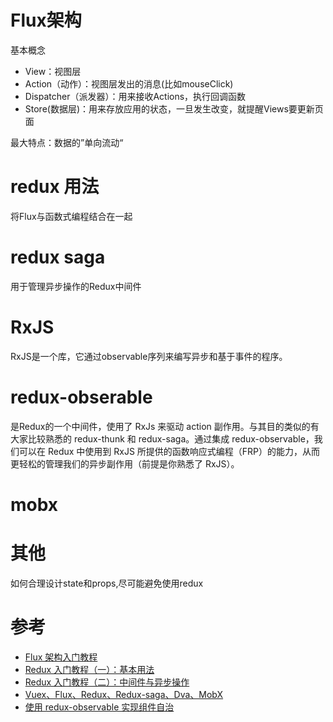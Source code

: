 # Flux架构
基本概念
- View：视图层
- Action（动作）：视图层发出的消息(比如mouseClick)
- Dispatcher（派发器）：用来接收Actions，执行回调函数
- Store(数据层)：用来存放应用的状态，一旦发生改变，就提醒Views要更新页面

最大特点：数据的”单向流动“

# redux 用法
将Flux与函数式编程结合在一起
# redux saga
用于管理异步操作的Redux中间件

# RxJS

RxJS是一个库，它通过observable序列来编写异步和基于事件的程序。

# redux-obserable
是Redux的一个中间件，使用了 RxJs 来驱动 action 副作用。与其目的类似的有大家比较熟悉的 redux-thunk 和 redux-saga。通过集成 redux-observable，我们可以在 Redux 中使用到 RxJS 所提供的函数响应式编程（FRP）的能力，从而更轻松的管理我们的异步副作用（前提是你熟悉了 RxJS）。
# mobx

# 其他

如何合理设计state和props,尽可能避免使用redux

# 参考
- [Flux 架构入门教程](http://www.ruanyifeng.com/blog/2016/01/flux.html)
- [Redux 入门教程（一）：基本用法](http://www.ruanyifeng.com/blog/2016/09/redux_tutorial_part_one_basic_usages.html)
- [Redux 入门教程（二）：中间件与异步操作](http://www.ruanyifeng.com/blog/2016/09/redux_tutorial_part_two_async_operations.html)
- [Vuex、Flux、Redux、Redux-saga、Dva、MobX](https://zhuanlan.zhihu.com/p/53599723)
- [使用 redux-observable 实现组件自治](https://juejin.im/post/5b798501f265da43473130a1)
